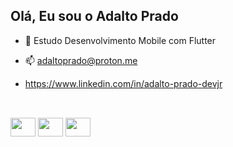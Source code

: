 ## Olá, Eu sou o Adalto Prado

- 👀 Estudo Desenvolvimento Mobile com Flutter

- 📫 adaltoprado@proton.me

- https://www.linkedin.com/in/adalto-prado-devjr

##

<div style="display: inline_block"><br>
    <img align="center" height="30" width="40" src="https://cdn.jsdelivr.net/gh/devicons/devicon/icons/linux/linux-original.svg" />
    <img align="center" height="30" width="40" src="https://cdn.jsdelivr.net/gh/devicons/devicon/icons/androidstudio/androidstudio-original.svg" /> 
    <img align="center" height="30" width="40" src="https://cdn.jsdelivr.net/gh/devicons/devicon/icons/react/react-original.svg" /> 
</div>

  


         
          


       
          



